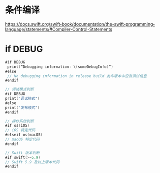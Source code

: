 # 条件编译

https://docs.swift.org/swift-book/documentation/the-swift-programming-language/statements/#Compiler-Control-Statements

# if DEBUG

```swift
#if DEBUG
 print(“Debugging information: \(someDebugInfo)”)
#else
 // No debugging information in release build 发布版本中没有调试信息
#endif
```

```swift
// 调试模式判断
#if DEBUG
print("调试模式")
#else
print("发布模式")
#endif

// 操作系统判断
#if os(iOS)
// iOS 特定代码
#elseif os(macOS)
// macOS 特定代码
#endif

// Swift 版本判断
#if swift(>=5.9)
// Swift 5.9 及以上版本代码
#endif
```

